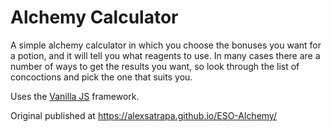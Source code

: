 # Alchemy Calculator

A simple alchemy calculator in which you choose the bonuses you want for a potion, and it will tell you what reagents to use. In many cases there are a number of ways to get the results you want, so look through the list of concoctions and pick the one that suits you. 

Uses the [Vanilla JS](http://vanilla-js.com) framework.

Original published at https://alexsatrapa.github.io/ESO-Alchemy/

